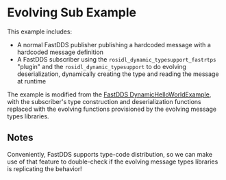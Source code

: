 # Evolving Sub Example

This example includes:
- A normal FastDDS publisher publishing a hardcoded message with a hardcoded message definition
- A FastDDS subscriber using the `rosidl_dynamic_typesupport_fastrtps` "plugin" and the `rosidl_dynamic_typesupport` to do evolving deserialization, dynamically creating the type and reading the message at runtime

The example is modified from the [FastDDS DynamicHelloWorldExample](https://github.com/eProsima/Fast-DDS/tree/master/examples/cpp/dds/DynamicHelloWorldExample), with the subscriber's type construction and deserialization functions replaced with the evolving functions provisioned by the evolving message types libraries.



## Notes

Conveniently, FastDDS supports type-code distribution, so we can make use of that feature to double-check if the evolving message types libraries is replicating the behavior!
